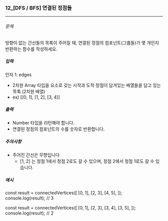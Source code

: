 ### 12\_[DFS / BFS] 연결된 정점들

---

###### 문제

방향이 없는 간선들의 목록이 주어질 때, 연결된 정점의 컴포넌트(그룹들)가 몇 개인지 반환하는 함수를 작성하세요.

##### 입력

인자 1: edges

- 2차원 Array 타입을 요소로 갖는 시작과 도착 정점이 담겨있는 배열들을 담고 있는 목록 (2차원 배열)
- ex) [[0, 1], [1, 2], [3, 4]]

##### 출력

- Number 타입을 리턴해야 합니다.
- 연결된 정점의 컴포넌트의 수를 숫자로 반환합니다.

##### 주의사항

- 주어진 간선은 무향입니다
  - [1, 2] 는 정점 1에서 정점 2로도 갈 수 있으며, 정점 2에서 정점 1로도 갈 수 있습니다.

##### 예시

const result = connectedVertices([
[0, 1],
[2, 3],
[4, 5],
]);
console.log(result); // 3

const result = connectedVertices([
[0, 1],
[2, 3],
[3, 4],
[3, 5],
]);
console.log(result); // 2
